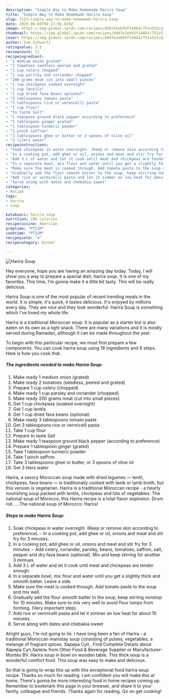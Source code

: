 ```yaml
---
description: "Simple Way to Make Homemade Harira Soup"
title: "Simple Way to Make Homemade Harira Soup"
slug: 7113-simple-way-to-make-homemade-harira-soup
date: 2020-06-03T04:13:01.824Z
image: https://img-global.cpcdn.com/recipes/ddd7e1eb93f148b4/751x532cq70/harira-soup-recipe-main-photo.jpg
thumbnail: https://img-global.cpcdn.com/recipes/ddd7e1eb93f148b4/751x532cq70/harira-soup-recipe-main-photo.jpg
cover: https://img-global.cpcdn.com/recipes/ddd7e1eb93f148b4/751x532cq70/harira-soup-recipe-main-photo.jpg
author: Sam Schwartz
ratingvalue: 3.5
reviewcount: 11
recipeingredient:
- "1 medium onion grated"
- "2 tomatoes seedless peeled and grated"
- "1 cup celery chopped"
- "1 cup parsley and coriander chopped"
- "200 grams meat cut into small pieces"
- "1 cup chickpeas soaked overnight"
- "1 cup lentils"
- "1 cup dried fava beans optional"
- "3 tablespoons tomato paste"
- "3 tablespoons rice or vermicelli pasta"
- "1 cup flour"
- "to taste Salt"
- "1 teaspoon ground black pepper according to preference"
- "1 tablespoon ginger grated"
- "1 tablespoon turmeric powder"
- "1 pinch saffron"
- "3 tablespoons ghee or butter or 3 spoons of olive oil"
- "3 liters water"
recipeinstructions:
- "Soak chickpeas in water overnight. (Keep or remove skin according to preference). In a cooking pot, add ghee or oil, onions and meat and stir fry for 3 minutes."
- "In a cooking pot, add ghee or oil, onions and meat and stir fry for 3 minutes.  Add celery, coriander, parsley, beans, tomatoes, saffron, salt, pepper and dry fava beans (optional). Mix and keep stirring for another 3 mintues"
- "Add 3 L of water and let it cook until meat and chickpeas are tender enough."
- "In a separate bowl, mix flour and water until you get a slightly thick and smooth batter. Leave a side."
- "Make sure the meat is cooked through. Add tomato paste to the soup and mix well."
- "Gradually add the flour smooth batter to the soup, keep stirring nonstop for 10 minutes. Make sure to mix very well to avoid flour lumps from forming. (Very important step)."
- "Add rice or vermicelli pasta and let it simmer on low heat for about 10 minutes."
- "Serve along with dates and chebakia sweet"
categories:
- Recipe
tags:
- harira
- soup

katakunci: harira soup 
nutrition: 296 calories
recipecuisine: American
preptime: "PT21M"
cooktime: "PT32M"
recipeyield: "4"
recipecategory: Dinner

---
```



![Harira Soup](https://img-global.cpcdn.com/recipes/ddd7e1eb93f148b4/751x532cq70/harira-soup-recipe-main-photo.jpg)

Hey everyone, hope you are having an amazing day today. Today, I will show you a way to prepare a special dish, harira soup. It is one of my favorites. This time, I'm gonna make it a little bit tasty. This will be really delicious.

Harira Soup is one of the most popular of recent trending meals in the world. It is simple, it's quick, it tastes delicious. It's enjoyed by millions every day. They are nice and they look wonderful. Harira Soup is something which I've loved my whole life.

Harira is a traditional Moroccan soup. It is popular as a starter but is also eaten on its own as a light snack. There are many variations and it is mostly served during Ramadan, although it can be made throughout the year.


To begin with this particular recipe, we must first prepare a few components. You can cook harira soup using 18 ingredients and 8 steps. Here is how you cook that.

<!--inarticleads1-->

##### The ingredients needed to make Harira Soup:

1. Make ready 1 medium onion (grated)
1. Make ready 2 tomatoes (seedless, peeled and grated)
1. Prepare 1 cup celery (chopped)
1. Make ready 1 cup parsley and coriander (chopped)
1. Make ready 200 grams meat (cut into small pieces)
1. Get 1 cup chickpeas (soaked overnight)
1. Get 1 cup lentils
1. Get 1 cup dried fava beans (optional)
1. Make ready 3 tablespoons tomato paste
1. Get 3 tablespoons rice or vermicelli pasta
1. Take 1 cup flour
1. Prepare to taste Salt
1. Make ready 1 teaspoon ground black pepper (according to preference)
1. Prepare 1 tablespoon ginger (grated)
1. Take 1 tablespoon turmeric powder
1. Take 1 pinch saffron
1. Take 3 tablespoons ghee or butter, or 3 spoons of olive oil
1. Get 3 liters water


Harira, a savory Moroccan soup made with dried legumes — lentil, chickpeas, fava beans — is traditionally cooked with lamb or lamb broth, but this version is vegetarian. Harira is a traditional Moroccan recipe - a hearty nourishing soup packed with lentils, chickpeas and lots of vegetables. The national soup of Morocco, this Harira recipe is a total flavor explosion. Drum roll……The national soup of Morocco: Harira! 

<!--inarticleads2-->

##### Steps to make Harira Soup:

1. Soak chickpeas in water overnight. (Keep or remove skin according to preference). - In a cooking pot, add ghee or oil, onions and meat and stir fry for 3 minutes.
1. In a cooking pot, add ghee or oil, onions and meat and stir fry for 3 minutes.  - Add celery, coriander, parsley, beans, tomatoes, saffron, salt, pepper and dry fava beans (optional). Mix and keep stirring for another 3 mintues
1. Add 3 L of water and let it cook until meat and chickpeas are tender enough.
1. In a separate bowl, mix flour and water until you get a slightly thick and smooth batter. Leave a side.
1. Make sure the meat is cooked through. Add tomato paste to the soup and mix well.
1. Gradually add the flour smooth batter to the soup, keep stirring nonstop for 10 minutes. Make sure to mix very well to avoid flour lumps from forming. (Very important step).
1. Add rice or vermicelli pasta and let it simmer on low heat for about 10 minutes.
1. Serve along with dates and chebakia sweet


Alright guys, I&#39;m not going to lie. I have long been a fan of Harira - a traditional Moroccan mainstay soup consisting of pulses, vegetables, a melange of fragrant spices. Харира Суп , Find Complete Details about Харира Суп,Халяль from Other Food &amp; Beverage Supplier or Manufacturer-Montes BV. Harira soup in bowl on wooden table. This thick soup is a wonderful comfort food. This soup was easy to make and delicious. 

So that is going to wrap this up with this exceptional food harira soup recipe. Thanks so much for reading. I am confident you will make this at home. There's gonna be more interesting food in home recipes coming up. Remember to bookmark this page in your browser, and share it to your family, colleague and friends. Thanks again for reading. Go on get cooking!
